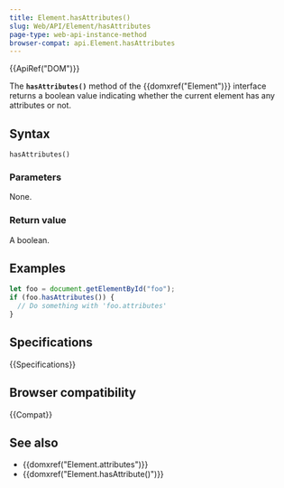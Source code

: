 ```yaml
---
title: Element.hasAttributes()
slug: Web/API/Element/hasAttributes
page-type: web-api-instance-method
browser-compat: api.Element.hasAttributes
---
```


{{ApiRef("DOM")}}

The **`hasAttributes()`** method of the {{domxref("Element")}}
interface returns a boolean value indicating whether the current element has any
attributes or not.

## Syntax

```js-nolint
hasAttributes()
```

### Parameters

None.

### Return value

A boolean.

## Examples

```js
let foo = document.getElementById("foo");
if (foo.hasAttributes()) {
  // Do something with 'foo.attributes'
}
```

## Specifications

{{Specifications}}

## Browser compatibility

{{Compat}}

## See also

- {{domxref("Element.attributes")}}
- {{domxref("Element.hasAttribute()")}}
